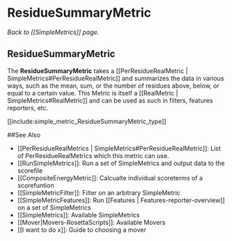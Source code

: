 # ResidueSummaryMetric
*Back to [[SimpleMetrics]] page.*
## ResidueSummaryMetric


The **ResidueSummaryMetric** takes a [[PerResidueRealMetric | SimpleMetrics#PerResidueRealMetric]] and summarizes the data in various ways, such as the mean, sum, or the number of residues above, below, or equal to a certain value. This Metric is itself a [[RealMetric | SimpleMetrics#RealMetric]] and can be used as such in filters, features reporters, etc.

[[include:simple_metric_ResidueSummaryMetric_type]]

##See Also

* [[PerResidueRealMetrics | SimpleMetrics#PerResidueRealMetric]]: List of PerResidueRealMetrics which this metric can use.
* [[RunSimpleMetrics]]: Run a set of SimpleMetrics and output data to the scorefile
* [[CompositeEnergyMetric]]: Calcualte individual scoreterms of a scorefuntion
* [[SimpleMetricFilter]]: Filter on an arbitrary SimpleMetric
* [[SimpleMetricFeatures]]: Run [[Features | Features-reporter-overview]] on a set of SimpleMetrics
* [[SimpleMetrics]]: Available SimpleMetrics
* [[Mover|Movers-RosettaScripts]]: Available Movers
* [[I want to do x]]: Guide to choosing a mover